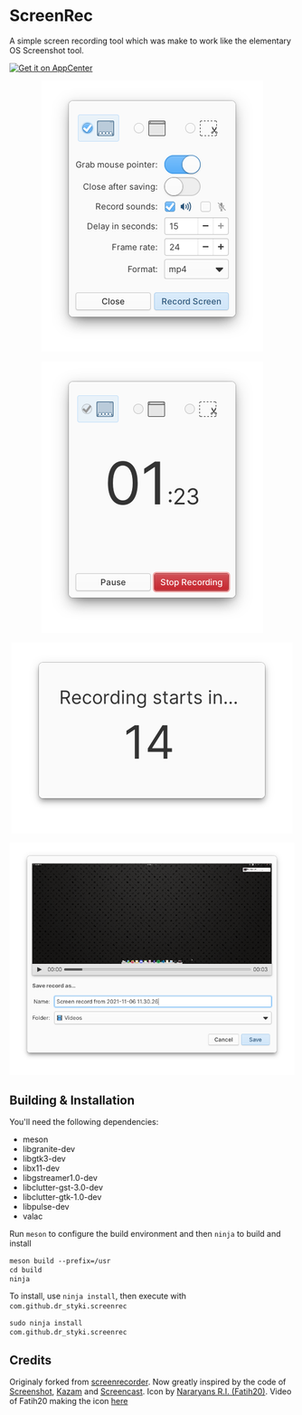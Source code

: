 # ScreenRec
A simple screen recording tool which was make to work like the elementary OS Screenshot tool.

<p align="left">
  <a href="https://appcenter.elementary.io/com.github.dr-styki.screenrec"><img src="https://appcenter.elementary.io/badge.svg" alt="Get it on AppCenter" /></a>
</p>

<p align="center"><img src="data/screenshots/screenshot_1.png"></p>
<p align="center"><img src="data/screenshots/screenshot_2.png"></p>
<p align="center"><img src="data/screenshots/screenshot_3.png"></p>
<p align="center"><img src="data/screenshots/screenshot_4.png"></p>

## Building & Installation

You'll need the following dependencies:

* meson
* libgranite-dev
* libgtk3-dev
* libx11-dev
* libgstreamer1.0-dev
* libclutter-gst-3.0-dev
* libclutter-gtk-1.0-dev
* libpulse-dev
* valac

Run `meson` to configure the build environment and then `ninja` to build and install

    meson build --prefix=/usr
    cd build
    ninja

To install, use `ninja install`, then execute with `com.github.dr_styki.screenrec`

    sudo ninja install
    com.github.dr_styki.screenrec

## Credits
Originaly forked from [screenrecorder](https://github.com/Mohelm97/screenrecorder). Now greatly inspired by the code of [Screenshot](https://github.com/elementary/screenshot), [Kazam](https://github.com/hzbd/kazam) and [Screencast](https://github.com/artemanufrij/screencast).
Icon by [Nararyans R.I. (Fatih20)](https://github.com/Fatih20). Video of Fatih20 making the icon [here](https://lbry.tv/@Fatih109:4/Final-Design:6?r=Cg1pp5MCWV1a5Nj5jDumPs9b13dNZqWG)

